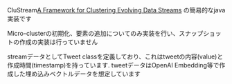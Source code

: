 CluStream[A Framework for Clustering Evolving Data Streams](https://www.vldb.org/conf/2003/papers/S04P02.pdf) の簡易的なjava実装です

Micro-clusterの初期化、要素の追加についてのみ実装を行い、スナップショットの作成の実装は行っていません

streamデータとしてTweet classを定義しており、これはtweetの内容(value)と作成時間(timestamp)を持っています. tweetデータはOpenAI Embedding等で作成した埋め込みベクトルデータを想定しています

